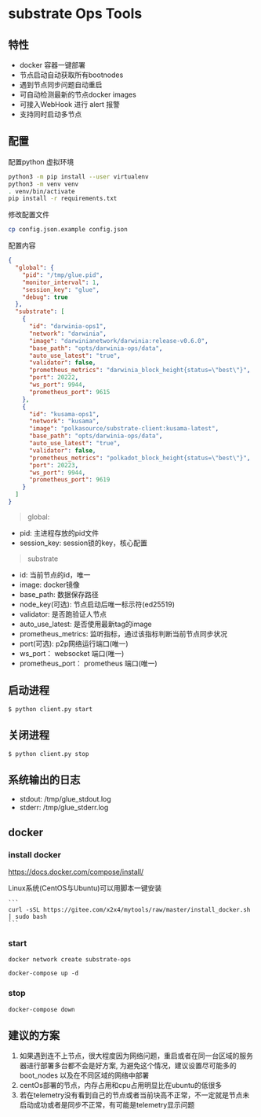 # substrate Ops Tools

## 特性

- docker 容器一键部署
- 节点启动自动获取所有bootnodes
- 遇到节点同步问题自动重启
- 可自动检测最新的节点docker images
- 可接入WebHook 进行 alert 报警
- 支持同时启动多节点

## 配置

配置python 虚拟环境

```bash
python3 -m pip install --user virtualenv
python3 -m venv venv
. venv/bin/activate
pip install -r requirements.txt
```

修改配置文件

```bash
cp config.json.example config.json
```

配置内容

```json
{
  "global": {
    "pid": "/tmp/glue.pid",
    "monitor_interval": 1,
    "session_key": "glue",
    "debug": true
  },
  "substrate": [
    {
      "id": "darwinia-ops1",
      "network": "darwinia",
      "image": "darwinianetwork/darwinia:release-v0.6.0",
      "base_path": "opts/darwinia-ops/data",
      "auto_use_latest": "true",
      "validator": false,
      "prometheus_metrics": "darwinia_block_height{status=\"best\"}",
      "port": 20222,
      "ws_port": 9944,
      "prometheus_port": 9615
    },
    {
      "id": "kusama-ops1",
      "network": "kusama",
      "image": "polkasource/substrate-client:kusama-latest",
      "base_path": "opts/darwinia-ops/data",
      "auto_use_latest": "true",
      "validator": false,
      "prometheus_metrics": "polkadot_block_height{status=\"best\"}",
      "port": 20223,
      "ws_port": 9944,
      "prometheus_port": 9619
    }
  ]
}
```

> global:

- pid: 主进程存放的pid文件
- session_key: session锁的key，核心配置


> substrate

- id: 当前节点的id，唯一
- image: docker镜像
- base_path: 数据保存路径
- node_key(可选): 节点启动后唯一标示符(ed25519)
- validator: 是否跑验证人节点
- auto_use_latest: 是否使用最新tag的image  
- prometheus_metrics: 监听指标，通过该指标判断当前节点同步状况
- port(可选): p2p网络运行端口(唯一)
- ws_port： websocket 端口(唯一)
- prometheus_port： prometheus 端口(唯一)

## 启动进程

    $ python client.py start


## 关闭进程

    $ python client.py stop
    

## 系统输出的日志

- stdout: /tmp/glue_stdout.log
- stderr: /tmp/glue_stderr.log


## docker 

### install docker 

https://docs.docker.com/compose/install/
    
Linux系统(CentOS与Ubuntu)可以用脚本一键安装
    
    ```
    curl -sSL https://gitee.com/x2x4/mytools/raw/master/install_docker.sh | sudo bash
    ```
    
### start
    docker network create substrate-ops
    
    docker-compose up -d   
    
### stop

    docker-compose down


## 建议的方案

1. 如果遇到连不上节点，很大程度因为网络问题，重启或者在同一台区域的服务器进行部署多台都不会是好方案, 为避免这个情况，建议设置尽可能多的 boot_nodes 以及在不同区域的网络中部署
2. centOs部署的节点，内存占用和cpu占用明显比在ubuntu的低很多
3. 若在telemetry没有看到自己的节点或者当前块高不正常，不一定就是节点未启动成功或者是同步不正常，有可能是telemetry显示问题